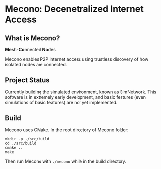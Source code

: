 # Mecono: Decenetralized Internet Access

## What is Mecono?

**Me**sh-**Co**nnected **No**des

Mecono enables P2P internet access using trustless discovery of how isolated nodes are connected.

## Project Status
Currently building the simulated environment, known as SimNetwork. This software is in extremely early development, and basic features (even simulations of basic features) are not yet implemented.

## Build
Mecono uses CMake. In the root directory of Mecono folder:
```
mkdir -p ./src/build
cd ./src/build
cmake ..
make
```

Then run Mecono with `./mecono` while in the build directory.
